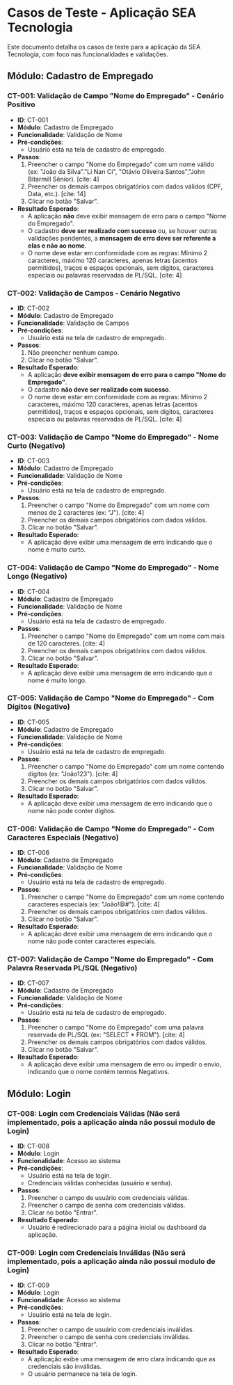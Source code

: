 # Casos de Teste - Aplicação SEA Tecnologia

Este documento detalha os casos de teste para a aplicação da SEA Tecnologia, com foco nas funcionalidades e validações.

## Módulo: Cadastro de Empregado

### CT-001: Validação de Campo "Nome do Empregado" - Cenário Positivo

* **ID**: CT-001
* **Módulo**: Cadastro de Empregado
* **Funcionalidade**: Validação de Nome
* **Pré-condições**:
    * Usuário está na tela de cadastro de empregado.
* **Passos**:
    1.  Preencher o campo "Nome do Empregado" com um nome válido (ex: "João da Silva"."Li Nan Ci", "Otávio Oliveira Santos","John Bitarmill Sênior). [cite: 4]
    2.  Preencher os demais campos obrigatórios com dados válidos (CPF, Data, etc.). [cite: 14]
    3.  Clicar no botão "Salvar".
* **Resultado Esperado**:
    * A aplicação **não** deve exibir mensagem de erro para o campo "Nome do Empregado".
    * O cadastro **deve ser realizado com sucesso** ou, se houver outras validações pendentes, a **mensagem de erro deve ser referente a elas e não ao nome**.
    * O nome deve estar em conformidade com as regras: Mínimo 2 caracteres, máximo 120 caracteres, apenas letras (acentos permitidos), traços e espaços opcionais, sem dígitos, caracteres especiais ou palavras reservadas de PL/SQL. [cite: 4]

### CT-002: Validação de Campos - Cenário Negativo

* **ID**: CT-002
* **Módulo**: Cadastro de Empregado
* **Funcionalidade**: Validação de Campos 
* **Pré-condições**:
    * Usuário está na tela de cadastro de empregado.
* **Passos**:
    1.  Não preencher nenhum campo.
    3.  Clicar no botão "Salvar".
* **Resultado Esperado**:
    * A aplicação **deve exibir mensagem de erro para o campo "Nome do Empregado"**.
    * O cadastro **não deve ser realizado com sucesso**.
    * O nome deve estar em conformidade com as regras: Mínimo 2 caracteres, máximo 120 caracteres, apenas letras (acentos permitidos), traços e espaços opcionais, sem dígitos, caracteres especiais ou palavras reservadas de PL/SQL. [cite: 4]


### CT-003: Validação de Campo "Nome do Empregado" - Nome Curto (Negativo)

* **ID**: CT-003
* **Módulo**: Cadastro de Empregado
* **Funcionalidade**: Validação de Nome
* **Pré-condições**:
    * Usuário está na tela de cadastro de empregado.
* **Passos**:
    1.  Preencher o campo "Nome do Empregado" com um nome com menos de 2 caracteres (ex: "J"). [cite: 4]
    2.  Preencher os demais campos obrigatórios com dados válidos.
    3.  Clicar no botão "Salvar".
* **Resultado Esperado**:
    * A aplicação deve exibir uma mensagem de erro indicando que o nome é muito curto.

### CT-004: Validação de Campo "Nome do Empregado" - Nome Longo (Negativo)

* **ID**: CT-004
* **Módulo**: Cadastro de Empregado
* **Funcionalidade**: Validação de Nome
* **Pré-condições**:
    * Usuário está na tela de cadastro de empregado.
* **Passos**:
    1.  Preencher o campo "Nome do Empregado" com um nome com mais de 120 caracteres. [cite: 4]
    2.  Preencher os demais campos obrigatórios com dados válidos.
    3.  Clicar no botão "Salvar".
* **Resultado Esperado**:
    * A aplicação deve exibir uma mensagem de erro indicando que o nome é muito longo.

### CT-005: Validação de Campo "Nome do Empregado" - Com Dígitos (Negativo)

* **ID**: CT-005
* **Módulo**: Cadastro de Empregado
* **Funcionalidade**: Validação de Nome
* **Pré-condições**:
    * Usuário está na tela de cadastro de empregado.
* **Passos**:
    1.  Preencher o campo "Nome do Empregado" com um nome contendo dígitos (ex: "João123"). [cite: 4]
    2.  Preencher os demais campos obrigatórios com dados válidos.
    3.  Clicar no botão "Salvar".
* **Resultado Esperado**:
    * A aplicação deve exibir uma mensagem de erro indicando que o nome não pode conter dígitos.

### CT-006: Validação de Campo "Nome do Empregado" - Com Caracteres Especiais (Negativo)

* **ID**: CT-006
* **Módulo**: Cadastro de Empregado
* **Funcionalidade**: Validação de Nome
* **Pré-condições**:
    * Usuário está na tela de cadastro de empregado.
* **Passos**:
    1.  Preencher o campo "Nome do Empregado" com um nome contendo caracteres especiais (ex: "João!@#"). [cite: 4]
    2.  Preencher os demais campos obrigatórios com dados válidos.
    3.  Clicar no botão "Salvar".
* **Resultado Esperado**:
    * A aplicação deve exibir uma mensagem de erro indicando que o nome não pode conter caracteres especiais.

### CT-007: Validação de Campo "Nome do Empregado" - Com Palavra Reservada PL/SQL (Negativo)

* **ID**: CT-007
* **Módulo**: Cadastro de Empregado
* **Funcionalidade**: Validação de Nome
* **Pré-condições**:
    * Usuário está na tela de cadastro de empregado.
* **Passos**:
    1.  Preencher o campo "Nome do Empregado" com uma palavra reservada de PL/SQL (ex: "SELECT * FROM"). [cite: 4]
    2.  Preencher os demais campos obrigatórios com dados válidos.
    3.  Clicar no botão "Salvar".
* **Resultado Esperado**:
    * A aplicação deve exibir uma mensagem de erro ou impedir o envio, indicando que o nome contém termos Negativos.

## Módulo: Login

### CT-008: Login com Credenciais Válidas (Não será implementado, pois a aplicação ainda não possui modulo de Login)

* **ID**: CT-008
* **Módulo**: Login
* **Funcionalidade**: Acesso ao sistema
* **Pré-condições**:
    * Usuário está na tela de login.
    * Credenciais válidas conhecidas (usuário e senha).
* **Passos**:
    1.  Preencher o campo de usuário com credenciais válidas.
    2.  Preencher o campo de senha com credenciais válidas.
    3.  Clicar no botão "Entrar".
* **Resultado Esperado**:
    * Usuário é redirecionado para a página inicial ou dashboard da aplicação.

### CT-009: Login com Credenciais Inválidas (Não será implementado, pois a aplicação ainda não possui modulo de Login)

* **ID**: CT-009
* **Módulo**: Login
* **Funcionalidade**: Acesso ao sistema
* **Pré-condições**:
    * Usuário está na tela de login.
* **Passos**:
    1.  Preencher o campo de usuário com credenciais inválidas.
    2.  Preencher o campo de senha com credenciais inválidas.
    3.  Clicar no botão "Entrar".
* **Resultado Esperado**:
    * A aplicação exibe uma mensagem de erro clara indicando que as credenciais são inválidas.
    * O usuário permanece na tela de login.